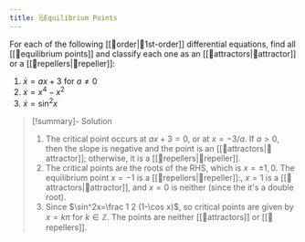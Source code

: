 ```yaml
---
title: 🗒️Equilibrium Points
---
```


For each of the following [[📘order|📘1st-order]] differential equations, find all [[📘equilibrium points]] and classify each one as an [[📘attractors|📘attractor]] or a [[📘repellers|📘repeller]]:
1. $\dot{x}=ax+3$ for $a\neq 0$
2. $\dot{x}=x^4-x^2$
3. $\dot{x}=\sin^2x$

> [!summary]- Solution
> 
> 1. The critical point occurs at $ax+3=0$, or at $x=-3/a$. If $a>0$, then the slope is negative and the point is an [[📘attractors|📘attractor]]; otherwise, it is a [[📘repellers|📘repeller]].
> 2. The critical points are the roots of the RHS, which is $x=\pm 1, 0$. The equilibrium point $x=-1$ is a [[📘repellers|📘repeller]]:, $x=1$ is a [[📘attractors|📘attractor]], and $x=0$ is neither (since the it's a double root). 
> 3. Since $\sin^2x=\frac 1 2 (1-\cos x)$, so critical points are given by $x=k\pi$ for $k\in\mathbb{Z}$. The points are neither [[📘attractors]] or [[📘repellers]].
